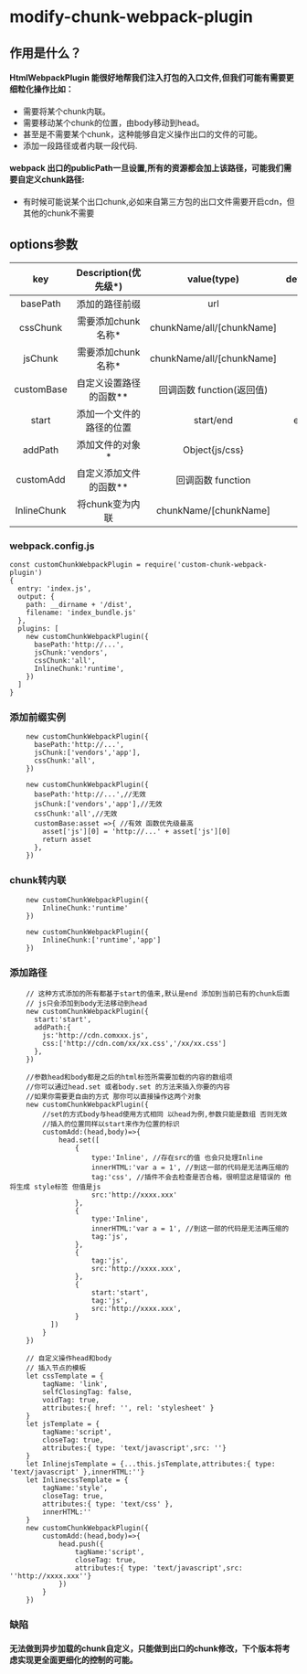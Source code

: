 # modify-chunk-webpack-plugin

##  作用是什么？
#### HtmlWebpackPlugin 能很好地帮我们注入打包的入口文件,但我们可能有需要更细粒化操作比如：    
+ 需要将某个chunk内联。
+ 需要移动某个chunk的位置，由body移动到head。
+ 甚至是不需要某个chunk，这种能够自定义操作出口的文件的可能。
+ 添加一段路径或者内联一段代码.
#### webpack 出口的publicPath一旦设置,所有的资源都会加上该路径，可能我们需要自定义chunk路径:
+ 有时候可能说某个出口chunk,必如来自第三方包的出口文件需要开启cdn，但其他的chunk不需要
  
## options参数
| key         | Description(优先级*)    |    value(type)                          |     default                  |
| :--------:  | :-----------------:     |   :------------------------------------:|   :------------------------:  |
| basePath    | 添加的路径前缀          |                url                       |    ``                         |
| cssChunk    | 需要添加chunk名称*      |  chunkName/all/[chunkName]              |    ``                         |
| jsChunk     | 需要添加chunk名称*      |  chunkName/all/[chunkName]              |    ``                      |         
| customBase  | 自定义设置路径的函数**   |  回调函数 function(返回值)               |    ``                      |
| start       | 添加一个文件的路径的位置 |  start/end                               |    end                        |
| addPath     | 添加文件的对象*         |Object{js/css}                            |     ``                         |
| customAdd   | 自定义添加文件的函数**  |  回调函数 function                       |    ``                          |
| InlineChunk | 将chunk变为内联        |  chunkName/[chunkName]                   |    ``                        |

### webpack.config.js
```
const customChunkWebpackPlugin = require('custom-chunk-webpack-plugin')
{
  entry: 'index.js',
  output: {
    path: __dirname + '/dist',
    filename: 'index_bundle.js'
  },
  plugins: [
    new customChunkWebpackPlugin({
      basePath:'http://...',
      jsChunk:'vendors',
      cssChunk:'all',
      InlineChunk:'runtime',
    })
  ]
}
```

### 添加前缀实例
``` 
    new customChunkWebpackPlugin({
      basePath:'http://...',
      jsChunk:['vendors','app'],
      cssChunk:'all',
    })
```
``` 
    new customChunkWebpackPlugin({
      basePath:'http://...',//无效
      jsChunk:['vendors','app'],//无效
      cssChunk:'all',//无效
      customBase:asset =>{ //有效 函数优先级最高
        asset['js'][0] = 'http://...' + asset['js'][0] 
        return asset
      },      
    })
```

### chunk转内联
``` 
    new customChunkWebpackPlugin({
        InlineChunk:'runtime'
    })
```
``` 
    new customChunkWebpackPlugin({
        InlineChunk:['runtime','app']
    })
```


### 添加路径
``` 
    // 这种方式添加的所有都基于start的值来,默认是end 添加到当前已有的chunk后面
    // js只会添加到body无法移动到head
    new customChunkWebpackPlugin({
      start:'start', 
      addPath:{
        js:'http://cdn.comxxx.js',
        css:['http://cdn.com/xx/xx.css','/xx/xx.css']
      },
    })
```
``` 
    //参数head和body都是之后的html标签所需要加载的内容的数组项
    //你可以通过head.set 或者body.set 的方法来插入你要的内容
    //如果你需要更自由的方式 那你可以直接操作这两个对象
    new customChunkWebpackPlugin({
        //set的方式body与head使用方式相同 以head为例,参数只能是数组 否则无效
        //插入的位置同样以start来作为位置的标识
        customAdd:(head,body)=>{
            head.set([          
                {
                    type:'Inline', //存在src的值 也会只处理Inline
                    innerHTML:'var a = 1', //到这一部的代码是无法再压缩的
                    tag:'css', //插件不会去检查是否合格，很明显这是错误的 他将生成 style标签 但值是js
                    src:'http://xxxx.xxx'
                },
                {
                    type:'Inline',
                    innerHTML:'var a = 1', //到这一部的代码是无法再压缩的
                    tag:'js',
                },                          
                {
                    tag:'js',
                    src:'http://xxxx.xxx',
                },
                {
                    start:'start', 
                    tag:'js',
                    src:'http://xxxx.xxx',            
                }
          ])
        }
    })
```
``` 
    // 自定义操作head和body
    // 插入节点的模板
    let cssTemplate = {
        tagName: 'link',
        selfClosingTag: false,
        voidTag: true,
        attributes:{ href: '', rel: 'stylesheet' }
    }
    let jsTemplate = {
        tagName:'script',
        closeTag: true,
        attributes:{ type: 'text/javascript',src: ''}
    }
    let InlinejsTemplate = {...this.jsTemplate,attributes:{ type: 'text/javascript' },innerHTML:''}
    let InlinecssTemplate = {
        tagName:'style',
        closeTag: true,
        attributes:{ type: 'text/css' },
        innerHTML:''
    }    
    new customChunkWebpackPlugin({
        customAdd:(head,body)=>{
            head.push({
                tagName:'script',
                closeTag: true,
                attributes:{ type: 'text/javascript',src: ''http://xxxx.xxx''}                
            })
        }
    })
```


### 缺陷 

#### 无法做到异步加载的chunk自定义，只能做到出口的chunk修改，下个版本将考虑实现更全面更细化的控制的可能。
